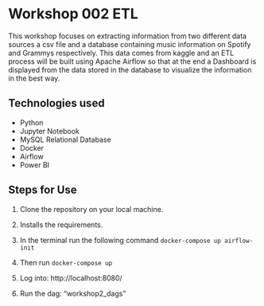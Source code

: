 # Workshop 002 ETL

This workshop focuses on extracting information from two different data sources a csv file and a database containing music information on Spotify and Grammys respectively. This data comes from kaggle and an ETL process will be built using Apache Airflow so that at the end a Dashboard is displayed from the data stored in the database to visualize the information in the best way.

## Technologies  used

- Python
- Jupyter Notebook 
- MySQL Relational Database
- Docker
- Airflow
- Power BI


## Steps for Use

1. Clone the repository on your local machine.

2. Installs the requirements.

3. In the terminal run the following command `docker-compose up airflow-init`

4. Then run `docker-compose up`

5. Log into: http://localhost:8080/

6. Run the dag: “workshop2_dags” 
